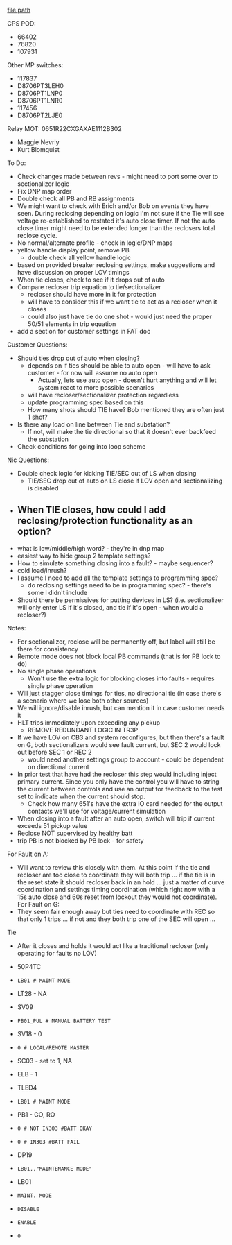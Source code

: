   
[file path](<file:///C:\Users\jnetherton\G&W Electric Co\US-PowerGridAutomation - Documents\_Lazer\121288 - Minnesota Power Co>)  
  
CPS POD:  
- 66402  
- 76820  
- 107931  
  
Other MP switches:  
- 117837  
- D8706PT3LEH0  
- D8706PT1LNP0  
- D8706PT1LNR0  
- 117456  
- D8706PT2LJE0  
  
Relay MOT: 0651R22CXGAXAE1112B302  
  
- Maggie Nevrly  
- Kurt Blomquist  
  
To Do:
- Check changes made between revs - might need to port some over to sectionalizer logic  
- Fix DNP map order  
- Double check all PB and RB assignments  
- We might want to check with Erich and/or Bob on events they have seen. During reclosing depending on logic I'm not sure if the Tie will see voltage re-established to restated it's auto close timer. If not the auto close timer might need to be extended longer than the reclosers total reclose cycle.
- No normal/alternate profile - check in logic/DNP maps
- yellow handle display point, remove PB
	- double check all yellow handle logic
- based on provided breaker reclosing settings, make suggestions and have discussion on proper LOV timings 
- When tie closes, check to see if it drops out of auto
- Compare recloser trip equation to tie/sectionalizer
	- recloser should have more in it for protection
	- will have to consider this if we want tie to act as a recloser when it closes
	- could also just have tie do one shot - would just need the proper 50/51 elements in trip equation
- add a section for customer settings in FAT doc

Customer Questions:
- Should ties drop out of auto when closing?  
	- depends on if ties should be able to auto open - will have to ask customer - for now will assume no auto open
		- Actually, lets use auto open - doesn't hurt anything and will let system react to more possible scenarios
	- will have recloser/sectionalizer protection regardless 
	- update programming spec based on this
	- How many shots should TIE have? Bob mentioned they are often just 1 shot?
- Is there any load on line between Tie and substation?
	- If not, will make the tie directional so that it doesn't ever backfeed the substation
- Check conditions for going into loop scheme

Nic Questions:
- Double check logic for kicking TIE/SEC out of LS when closing
	- TIE/SEC drop out of auto on LS close if LOV open and sectionalizing is disabled
- When TIE closes, how could I add reclosing/protection functionality as an option?
	- 
- what is low/middle/high word? - they're in dnp map
- easiest way to hide group 2 template settings?
- How to simulate something closing into a fault? - maybe sequencer?
- cold load/inrush?
- I assume I need to add all the template settings to programming spec?
	- do reclosing settings need to be in programming spec? - there's some I didn't include
- Should there be permissives for putting devices in LS? (i.e. sectionalizer will only enter LS if it's closed, and tie if it's open - when would a recloser?)

Notes:  
- For sectionalizer, reclose will be permanently off, but label will still be there for consistency
- Remote mode does not block local PB commands (that is for PB lock to do)
- No single phase operations
	- Won't use the extra logic for blocking closes into faults - requires single phase operation
- Will just stagger close timings for ties, no directional tie (in case there's a scenario where we lose both other sources)  
- We will ignore/disable inrush, but can mention it in case customer needs it
- HLT trips immediately upon exceeding any pickup
	- REMOVE REDUNDANT LOGIC IN TR3P
- If we have LOV on CB3 and system reconfigures, but then there's a fault on G, both sectionalizers would see fault current, but SEC 2 would lock out before SEC 1 or REC 2
	- would need another settings group to account - could be dependent on directional current
- In prior test that have had the recloser this step would including inject primary current. Since you only have the control you will have to string the current between controls and use an output for feedback to the test set to indicate when the current should stop.
	- Check how many 651's have the extra IO card needed for the output contacts we'll use for voltage/current simulation
- When closing into a fault after an auto open, switch will trip if current exceeds 51 pickup value
- Reclose NOT supervised by healthy batt
- trip PB is not blocked by PB lock - for safety
  
For Fault on A:  
- Will want to review this closely with them. At this point if the tie and recloser are too close to coordinate they will both trip … if the tie is in the reset state it should recloser back in an hold … just a matter of curve coordination and settings timing coordination (which right now with a 15s auto close and 60s reset from lockout they would not coordinate).  
For Fault on G:  
- They seem fair enough away but ties need to coordinate with REC so that only 1 trips … if not and they both trip one of the SEC will open ...  
  
  
Tie  
- After it closes and holds it would act like a traditional recloser (only operating for faults no LOV)  
  
- 50P4TC  
- `LB01 # MAINT MODE`  
- LT28 - NA  
- SV09  
- `PB01_PUL # MANUAL BATTERY TEST`  
- SV18 - 0  
- `0 # LOCAL/REMOTE MASTER`  
- SC03 - set to 1, NA  
- ELB - 1  
- TLED4  
- `LB01 # MAINT MODE`  
- PB1 - GO, RO  
- `0 # NOT IN303 #BATT OKAY`  
- `0 # IN303 #BATT FAIL`  
- DP19  
- `LB01,,"MAINTENANCE MODE"`  
- LB01  
- `MAINT. MODE`  
- `DISABLE`  
- `ENABLE`  
- `0`